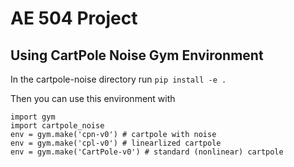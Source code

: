 # AE 504 Project

## Using CartPole Noise Gym Environment
In the cartpole-noise directory run `pip install -e . `

Then you can use this environment with

``` 
import gym
import cartpole_noise
env = gym.make('cpn-v0') # cartpole with noise
env = gym.make('cpl-v0') # linearlized cartpole
env = gym.make('CartPole-v0') # standard (nonlinear) cartpole
```
